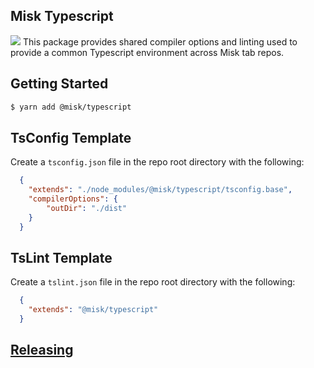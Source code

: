 Misk Typescript
---
![](https://raw.githubusercontent.com/square/misk/master/misk.png)
This package provides shared compiler options and linting used to provide a common Typescript environment across Misk tab repos.

Getting Started
---
```bash
$ yarn add @misk/typescript
```

TsConfig Template
---
Create a `tsconfig.json` file in the repo root directory with the following:

```JSON
  {
    "extends": "./node_modules/@misk/typescript/tsconfig.base",
    "compilerOptions": {
        "outDir": "./dist"
    }
  }
```

TsLint Template
---
Create a `tslint.json` file in the repo root directory with the following:

```JSON
  {
    "extends": "@misk/typescript"
  }
```

[Releasing](https://github.com/square/misk/blob/master/misk/web/%40misk/RELEASING.md)
---